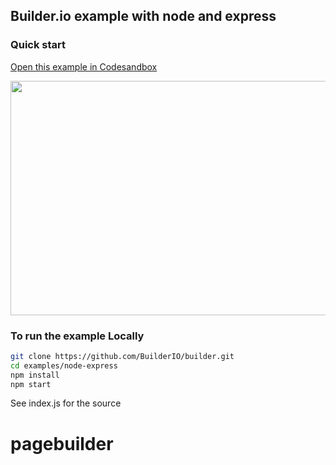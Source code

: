## Builder.io example with node and express

### Quick start

[Open this example in Codesandbox](https://codesandbox.io/s/github/BuilderIO/builder/tree/master/examples/node-express)

<a target="_blank" href="https://codesandbox.io/s/github/BuilderIO/builder/tree/master/examples/node-express">
  <img width="597" height="375" src="https://i.imgur.com/zue72Q0.jpg">
</a>

### To run the example Locally

```bash
git clone https://github.com/BuilderIO/builder.git
cd examples/node-express
npm install
npm start
```

See index.js for the source
# pagebuilder
